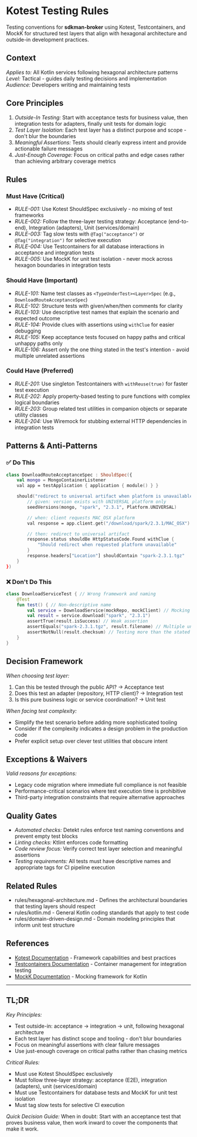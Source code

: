 # Kotest Testing Rules

Testing conventions for **sdkman-broker** using Kotest, Testcontainers, and MockK for structured test layers that align with hexagonal architecture and outside-in development practices.

## Context

*Applies to:* All Kotlin services following hexagonal architecture patterns  
*Level:* Tactical - guides daily testing decisions and implementation  
*Audience:* Developers writing and maintaining tests

## Core Principles

1. *Outside-In Testing:* Start with acceptance tests for business value, then integration tests for adapters, finally unit tests for domain logic
2. *Test Layer Isolation:* Each test layer has a distinct purpose and scope - don't blur the boundaries
3. *Meaningful Assertions:* Tests should clearly express intent and provide actionable failure messages
4. *Just-Enough Coverage:* Focus on critical paths and edge cases rather than achieving arbitrary coverage metrics

## Rules

### Must Have (Critical)

- *RULE-001:* Use Kotest ShouldSpec exclusively - no mixing of test frameworks
- *RULE-002:* Follow the three-layer testing strategy: Acceptance (end-to-end), Integration (adapters), Unit (services/domain)
- *RULE-003:* Tag slow tests with `@Tag("acceptance")` or `@Tag("integration")` for selective execution
- *RULE-004:* Use Testcontainers for all database interactions in acceptance and integration tests
- *RULE-005:* Use MockK for unit test isolation - never mock across hexagon boundaries in integration tests

### Should Have (Important)

- *RULE-101:* Name test classes as `<TypeUnderTest><Layer>Spec` (e.g., `DownloadRouteAcceptanceSpec`)
- *RULE-102:* Structure tests with given/when/then comments for clarity
- *RULE-103:* Use descriptive test names that explain the scenario and expected outcome
- *RULE-104:* Provide clues with assertions using `withClue` for easier debugging
- *RULE-105:* Keep acceptance tests focused on happy paths and critical unhappy paths only
- *RULE-106:* Assert only the one thing stated in the test's intention - avoid multiple unrelated assertions

### Could Have (Preferred)

- *RULE-201:* Use singleton Testcontainers with `withReuse(true)` for faster test execution
- *RULE-202:* Apply property-based testing to pure functions with complex logical boundaries
- *RULE-203:* Group related test utilities in companion objects or separate utility classes
- *RULE-204:* Use Wiremock for stubbing external HTTP dependencies in integration tests

## Patterns & Anti-Patterns

### ✅ Do This

```kotlin
class DownloadRouteAcceptanceSpec : ShouldSpec({
    val mongo = MongoContainerListener
    val app = testApplication { application { module() } }

    should("redirect to universal artifact when platform is unavailable") {
        // given: version exists with UNIVERSAL platform only
        seedVersions(mongo, "spark", "2.3.1", Platform.UNIVERSAL)

        // when: client requests MAC_OSX platform
        val response = app.client.get("/download/spark/2.3.1/MAC_OSX")

        // then: redirect to universal artifact
        response.status shouldBe HttpStatusCode.Found withClue {
            "Should redirect when requested platform unavailable"
        }
        response.headers["Location"] shouldContain "spark-2.3.1.tgz"
    }
})
```

### ❌ Don't Do This

```kotlin
class DownloadServiceTest { // Wrong framework and naming
    @Test
    fun test() { // Non-descriptive name
        val service = DownloadService(mockRepo, mockClient) // Mocking across boundaries
        val result = service.download("spark", "2.3.1")
        assertTrue(result.isSuccess) // Weak assertion
        assertEquals("spark-2.3.1.tgz", result.filename) // Multiple unrelated assertions
        assertNotNull(result.checksum) // Testing more than the stated intention
    }
}
```

## Decision Framework

*When choosing test layer:*
1. Can this be tested through the public API? → Acceptance test
2. Does this test an adapter (repository, HTTP client)? → Integration test  
3. Is this pure business logic or service coordination? → Unit test

*When facing test complexity:*
- Simplify the test scenario before adding more sophisticated tooling
- Consider if the complexity indicates a design problem in the production code
- Prefer explicit setup over clever test utilities that obscure intent

## Exceptions & Waivers

*Valid reasons for exceptions:*
- Legacy code migration where immediate full compliance is not feasible
- Performance-critical scenarios where test execution time is prohibitive
- Third-party integration constraints that require alternative approaches

## Quality Gates

- *Automated checks:* Detekt rules enforce test naming conventions and prevent empty test blocks
- *Linting checks:* Ktlint enforces code formatting
- *Code review focus:* Verify correct test layer selection and meaningful assertions
- *Testing requirements:* All tests must have descriptive names and appropriate tags for CI pipeline execution

## Related Rules

- rules/hexagonal-architecture.md - Defines the architectural boundaries that testing layers should respect
- rules/kotlin.md - General Kotlin coding standards that apply to test code
- rules/domain-driven-design.md - Domain modeling principles that inform unit test structure

## References

- [Kotest Documentation](https://kotest.io/) - Framework capabilities and best practices
- [Testcontainers Documentation](https://testcontainers.com/) - Container management for integration testing
- [MockK Documentation](https://mockk.io/) - Mocking framework for Kotlin

---

## TL;DR

*Key Principles:*
- Test outside-in: acceptance → integration → unit, following hexagonal architecture
- Each test layer has distinct scope and tooling - don't blur boundaries
- Focus on meaningful assertions with clear failure messages
- Use just-enough coverage on critical paths rather than chasing metrics

*Critical Rules:*
- Must use Kotest ShouldSpec exclusively
- Must follow three-layer strategy: acceptance (E2E), integration (adapters), unit (services/domain)
- Must use Testcontainers for database tests and MockK for unit test isolation
- Must tag slow tests for selective CI execution

*Quick Decision Guide:*
When in doubt: Start with an acceptance test that proves business value, then work inward to cover the components that make it work.
